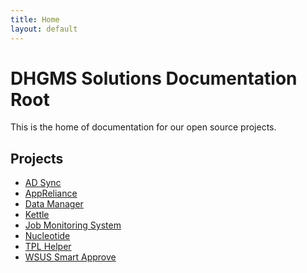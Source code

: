```yaml
---
title: Home
layout: default
---
```


<h1>DHGMS Solutions Documentation Root</h1>

<p>This is the home of documentation for our open source projects.</p>

<h2>Projects</h2>
<ul>
  <li><a href="http://dhgms-solutions.github.com/adsync/">AD Sync</a></li>
  <li><a href="http://dhgms-solutions.github.com/nucleotide/">AppReliance</a></li>
  <li><a href="http://dhgms-solutions.github.com/datamanager/">Data Manager</a></li>
  <li><a href="http://dhgms-solutions.github.com/kettle/">Kettle</a></li>
  <li><a href="http://dhgms-solutions.github.com/jobmonitoringsystem/">Job Monitoring System</a></li>
  <li><a href="http://dhgms-solutions.github.com/nucleotide/">Nucleotide</a></li>
  <li><a href="http://dhgms-solutions.github.com/tplhelper/">TPL Helper</a></li>
  <li><a href="http://dhgms-solutions.github.com/wsussmartapprove/">WSUS Smart Approve</a></li>
</ul>

